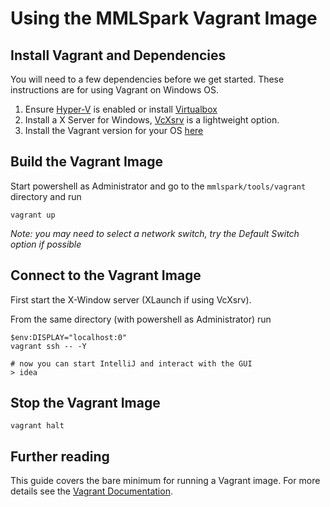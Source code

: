 # Using the MMLSpark Vagrant Image

## Install Vagrant and Dependencies

You will need to a few dependencies before we get started. These instructions are for using Vagrant on Windows OS.

1.  Ensure [Hyper-V](https://docs.microsoft.com/en-us/virtualization/hyper-v-on-windows/) is enabled or install [Virtualbox](https://www.virtualbox.org/)
2.  Install a X Server for Windows, [VcXsrv](https://sourceforge.net/projects/vcxsrv/) is a lightweight option.
3.  Install the Vagrant version for your OS [here](https://www.vagrantup.com/downloads.html)

## Build the Vagrant Image

Start powershell as Administrator and go to the `mmlspark/tools/vagrant` directory and run

    vagrant up

_Note: you may need to select a network switch, try the Default Switch option if possible_

## Connect to the Vagrant Image

First start the X-Window server (XLaunch if using VcXsrv).

From the same directory (with powershell as Administrator) run

    $env:DISPLAY="localhost:0"
    vagrant ssh -- -Y

    # now you can start IntelliJ and interact with the GUI
    > idea

## Stop the Vagrant Image

    vagrant halt

## Further reading

This guide covers the bare minimum for running a Vagrant image. For more details see the [Vagrant Documentation](https://www.vagrantup.com/intro/index.html).
